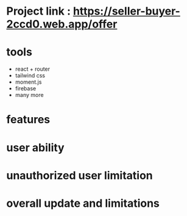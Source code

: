# Project link : https://seller-buyer-2ccd0.web.app/offer

# tools

- react + router
- tailwind css
- moment.js
- firebase
- many more

# features

# user ability

# unauthorized user limitation

# overall update and limitations
